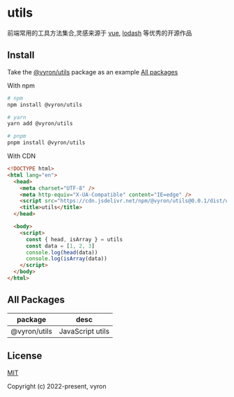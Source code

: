 # utils

前端常用的工具方法集合,灵感来源于 [vue](https://github.com/vuejs/core), [lodash](https://github.com/lodash/lodash) 等优秀的开源作品

## Install

Take the [@vyron/utils](https://www.npmjs.com/package/@vyron/utils) package as an example [All packages](#all-packages)

With npm

```zsh
# npm
npm install @vyron/utils

# yarn
yarn add @vyron/utils

# pnpm
pnpm install @vyron/utils

```

With CDN

```html
<!DOCTYPE html>
<html lang="en">
  <head>
    <meta charset="UTF-8" />
    <meta http-equiv="X-UA-Compatible" content="IE=edge" />
    <script src="https://cdn.jsdelivr.net/npm/@vyron/utils@0.0.1/dist/utils.global.js"></script>
    <title>utils</title>
  </head>

  <body>
    <script>
      const { head, isArray } = utils
      const data = [1, 2, 3]
      console.log(head(data))
      console.log(isArray(data))
    </script>
  </body>
</html>
```

## All Packages

| package      | desc             |
| ------------ | ---------------- |
| @vyron/utils | JavaScript utils |

## License

[MIT](./LICENSE)

Copyright (c) 2022-present, vyron
